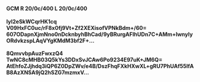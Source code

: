 #### GCM R 20/0c/400 L 20/0c/400
**IyI2eSkWCqrHK1cq**<br/>**V09HxFC0uc/rF8x0fj9Vt+Zf2XEXisofVPNkBdm+/60=**<br/>**607ODapnXjmNno0nDcknbyhBhCad/9yBRurgAFlhUDn7C+AMm+lwnylyORdvkzspLAqVYgKMdM3bf2F+...**<br/><br/>
**8QmvvbpAuzFwxzQ4**<br/>**TwNC8cMHB03Q5kYs3DDxSvJCAw6Po9234E97uK+JM6Q=**<br/>**AtEhfoZJjhdq3iQP6Z0DpZWv/e4B/DszFhqFXkHXwXL+gRU7PhUAf55lfAB8AzXNSA9jQ2hSZG7mzmxV...**